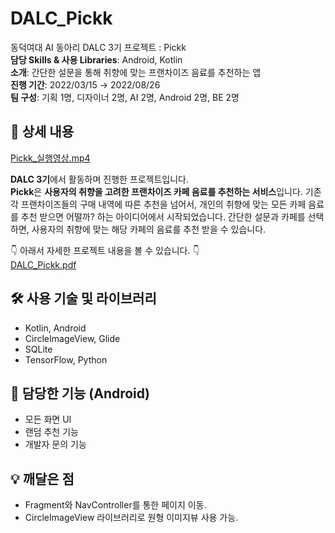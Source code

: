 # DALC_Pickk
동덕여대 AI 동아리 DALC 3기 프로젝트 : Pickk   
**담당 Skills & 사용 Libraries**: Android, Kotlin   
**소개**: 간단한 설문을 통해 취향에 맞는 프랜차이즈 음료를 추천하는 앱   
**진행 기간**: 2022/03/15 → 2022/08/26   
**팀 구성**: 기획 1명, 디자이너 2명, AI 2명, Android 2명, BE 2명   

## 📖 상세 내용

[Pickk_실행영상.mp4](Pickk%20acfe29d2dd244c88ad8c5f3de8acb1b6/Pickk.mp4)

**DALC 3기**에서 활동하며 진행한 프로젝트입니다.   
**Pickk**은 **사용자의 취향을 고려한 프랜차이즈 카페 음료를 추천하는 서비스**입니다. 기존 각 프랜차이즈들의 구매 내역에 따른 추천을 넘어서, 개인의 취향에 맞는 모든 카페 음료를 추천 받으면 어떨까? 하는 아이디어에서 시작되었습니다. 간단한 설문과 카페를 선택하면, 사용자의 취향에 맞는 해당 카페의 음료를 추천 받을 수 있습니다.   

👇  아래서 자세한 프로젝트 내용을 볼 수 있습니다. 👇   
[DALC_Pickk.pdf](Pickk%20acfe29d2dd244c88ad8c5f3de8acb1b6/DALC_Pickk.pdf)   
      
## 🛠️ 사용 기술 및 라이브러리

- Kotlin, Android
- CircleImageView, Glide
- SQLite
- TensorFlow, Python   

## 📱 담당한 기능 (Android)

- 모든 화면 UI
- 랜덤 추천 기능
- 개발자 문의 기능   
   
## 💡 깨달은 점

- Fragment와 NavController를 통한 페이지 이동.
- CircleImageView 라이브러리로 원형 이미지뷰 사용 가능.

